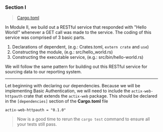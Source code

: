 ### Section I
>[Cargo.toml](https://github.com/dsietz/rust-daas/blob/master/Cargo.toml)

In Module II, we build out a RESTful service that responded with "Hello World!" whenever a GET call was made to the service. The coding of this service was comprised of 3 basic parts.

1. Declarations of dependent, (e.g.: Crates.toml, `extern crate` and `use`)
2. Constructing the module, (e.g.: src/hello_world.rs)
3. Constructing the executable service, (e.g.: src/bin/hello-world.rs)

We will follow the same pattern for building out this RESTful service for sourcing data to our reporting system.

---

Let beginning with declaring our dependencies. Because we will be implementing Basic Authentication, we will need to include the `actix-web-httpauth` crate that extends the `actix-web` package. This should be declared in the `[dependencies]` section of the **Cargo.toml** file

```
actix-web-httpauth = "0.1.0"
```

> Now is a good time to rerun the `cargo test` command to ensure all your tests still pass.